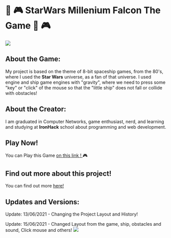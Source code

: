 # :space_invader: :video_game: StarWars Millenium Falcon The Game :space_invader: :video_game: 
![](https://wagcorreia.github.io/StarWars-MilleniumFalcon-Game/images/logoStarWars.png)

## About the Game:

My project is based on the theme of 8-bit spaceship games, from the 80's, where I used the **Star Wars** universe, as a fan of that universe.
I used engine and ship game engines with "gravity", where we need to press some "key" or "click" of the mouse so that the "little ship" does not fall or collide with obstacles!

## About the Creator:

I am graduated in Computer Networks, game enthusiast, nerd, and learning and studying at **IronHack** school about programming and web development.

## Play Now!
You can Play this Game [on this link ! ](https://wagcorreia.github.io/StarWars-MilleniumFalcon-Game/) :video_game:

## Find out more about this project!

You can find out more [here!](https://docs.google.com/presentation/d/1JTr2w3lk3iQj8CIOkSuuMey4bxR5dQnYv_cYHDoMMRU/edit#slide=id.gc6f80d1ff_0_0)

## Updates and Versions:

Update: 13/06/2021 - Changing the Project Layout and History!

Update: 15/06/2021 - Changed Layout from the game, ship, obstacles and sound, Click mouse and others!
![](https://i.gifer.com/72eg.gif)
